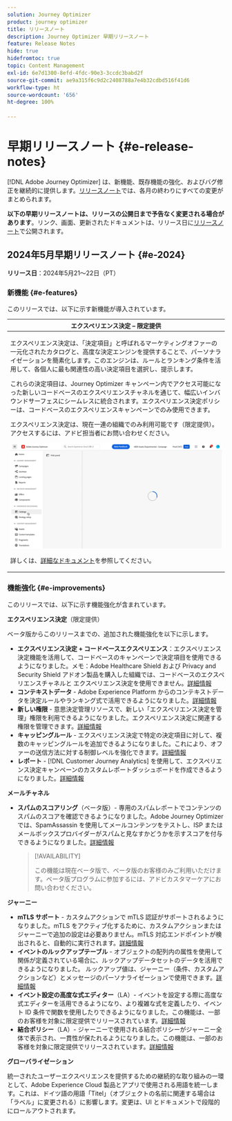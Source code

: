 ```yaml
---
solution: Journey Optimizer
product: journey optimizer
title: リリースノート
description: Journey Optimizer 早期リリースノート
feature: Release Notes
hide: true
hidefromtoc: true
topic: Content Management
exl-id: 6e7d1300-8efd-4fdc-90e3-3ccdc3babd2f
source-git-commit: ae9a315f6c9d2c2408788a7e4b32cdbd516f41d6
workflow-type: ht
source-wordcount: '656'
ht-degree: 100%

---
```


# 早期リリースノート {#e-release-notes}

[!DNL Adobe Journey Optimizer] は、新機能、既存機能の強化、およびバグ修正を継続的に提供します。[リリースノート](release-notes.md)では、各月の終わりにすべての変更がまとめられます。

**以下の早期リリースノートは、リリースの公開日まで予告なく変更される場合があります**。リンク、画面、更新されたドキュメントは、リリース日に[リリースノート](release-notes.md)で公開されます。

## 2024年5月早期リリースノート {#e-2024}

**リリース日**：2024年5月21～22日（PT）

### 新機能 {#e-features}

このリリースでは、以下に示す新機能が導入されています。


<table>
<thead>
<tr>
<th><strong>エクスペリエンス決定 – 限定提供</strong><br/></th>
</tr>
</thead>
<tbody>
<tr>
<td>
<p>エクスペリエンス決定は、「決定項目」と呼ばれるマーケティングオファーの一元化されたカタログと、高度な決定エンジンを提供することで、パーソナライゼーションを簡素化します。このエンジンは、ルールとランキング条件を活用して、各個人に最も関連性の高い決定項目を選択し、提示します。</p>
<p>これらの決定項目は、Journey Optimizer キャンペーン内でアクセス可能になった新しいコードベースのエクスペリエンスチャネルを通じて、幅広いインバウンドサーフェスにシームレスに統合されます。エクスペリエンス決定ポリシーは、コードベースのエクスペリエンスキャンペーンでのみ使用できます。</p>
<p>エクスペリエンス決定は、現在一連の組織でのみ利用可能です（限定提供）。アクセスするには、アドビ担当者にお問い合わせください。</p>
<img src="assets/do-not-localize/gif-exd.gif"/>
<p>詳しくは、<a href="../experience-decisioning/gs-experience-decisioning.md">詳細なドキュメント</a>を参照してください。</p>
</td>
</tr>
</tbody>
</table>


<!--table>
<thead>
<tr>
<th><strong>IP Warmup Workflow</strong><br/></th>
</tr>
</thead>
<tbody>
<tr>
<td>
<p>If you are sending email on a brand new IP address, you can now easily perform IP warmup workflows directly from the user interface. Adobe Journey Optimizer offers a standardized and efficient way to warm up your IP adresses that follows the best practices for optimal deliverability.</p>
<p>For more information, refer to the <a href="../configuration/ip-warmup-gs.md">detailed documentation</a>.</p>
</td>
</tr>
</tbody>
</table-->

<!--table>
<thead>
<tr>
<th><strong>Business rules - Beta</strong><br/></th>
</tr>
</thead>
<tbody>
<tr>
<td>
<p>You can now create granular frequency capping rules, and apply them to different types of marketing communications through rule sets. This new capability lets you control how often your audiences receive a message by setting cross-channel rules, that automatically exclude over-solicited profiles from messages and actions.</p>
<p>Business rules capability is currently available as a beta. To join the beta program, contact your Adobe representative.</p>
<p>For more information, refer to the <a href="../configuration/business-rules.md">detailed documentation</a>.</p>
</td>
</tr>
</tbody>
</table-->


<!--table>
<thead>
<tr>
<th><strong>Extended personalization data - Beta</strong><br/></th>
</tr>
</thead>
<tbody>
<tr>
<td>
<p>You can now lookup and fetch data values within Adobe Experience Platform datasets, and use these values to build conditions in Adobe Journey Optimizer. You can leverage data from a lookup dataset when a relationship has been defined using an attribute inside of an array of objects. You can specify non-profile enabled datasets for lookup. Once enabled, you can use a profile attribute as a join key to the specified dataset to retrive further data for personalization.</p>
<p>This capability is currently available as a public beta.</p>
</td>
</tr>
</tbody>
</table-->

### 機能強化 {#e-improvements}

このリリースでは、以下に示す機能強化が含まれています。

**エクスペリエンス決定**（限定提供）

ベータ版からこのリリースまでの、追加された機能強化を以下に示します。

* **エクスペリエンス決定 + コードベースエクスペリエンス**：エクスペリエンス決定機能を活用して、コードベースのキャンペーンで決定項目を使用できるようになりました。メモ：Adobe Healthcare Shield および Privacy and Security Shield アドオン製品を購入した組織では、コードベースのエクスペリエンスチャネルと エクスペリエンス決定を使用できません。[詳細情報](../code-based/get-started-code-based.md)
* **コンテキストデータ** - Adobe Experience Platform からのコンテキストデータを決定ルールやランキング式で活用できるようになりました。[詳細情報](../experience-decisioning/context-data.md)
* **新しい権限** - 意思決定管理リソースで、新しい「エクスペリエンス決定を管理」権限を利用できるようになりました。エクスペリエンス決定に関連する権限を管理できます。[詳細情報](../experience-decisioning/gs-experience-decisioning.md)
* **キャッピングルール** - エクスペリエンス決定で特定の決定項目に対して、複数のキャッピングルールを追加できるようになりました。これにより、オファーの送信方法に対する制御レベルを強化できます。[詳細情報](../experience-decisioning/items.md#capping)
* **レポート** - [!DNL Customer Journey Analytics] を使用して、エクスペリエンス決定キャンペーンのカスタムレポートダッシュボードを作成できるようになりました。[詳細情報](../experience-decisioning/cja-reporting.md)


<!--**Decision Management**

* **Multi-rule support** - You can now add up to 10 capping rules for a given offer in Decision Management. This allows you to increase the level of control over the way offers are sent.
* **Audits** - The **Change log** tab allowing you to see all the changes that have been made to an offer or a decision has been removed. Changes related to offers and decisions can now be seen in the **Audits** menu. -->


**メールチャネル**

<!--
* **List-unsubscribe** - Following on the recent Gmail and Yahoo announcements for bulk senders, Journey Optimizer supports the "post/1-click" List-Unsubscribe option. Refer to the following pages: [Email opt-out management](../email/email-opt-out.md#unsubscribe-header) and [Configure email settings](../email/email-settings.md#list-unsubscribe)
-->

* **スパムのスコアリング**（ベータ版）- 専用のスパムレポートでコンテンツのスパムのスコアを確認できるようになりました。Adobe Journey Optimizer では、SpamAssassin を使用してメールコンテンツをテストし、ISP またはメールボックスプロバイダーがスパムと見なすかどうかを示すスコアを付与できるようになりました。[詳細情報](../content-management/spam-report.md)

  >[!AVAILABILITY]
  >
  >この機能は現在ベータ版で、ベータ版のお客様のみご利用いただけます。ベータ版プログラムに参加するには、アドビカスタマーケアにお問い合わせください。

<!--
**Audiences**

* The use of audiences and attributes from audience composition and custom upload (CSV file) is now available for use with Healthcare Shield or Privacy and Security Shield.-->

<!--**Personalization**

* **Expression fragment** - Expression fragments are now available for the **In-app channel**. [Read more](../personalization/use-expression-fragments.md)-->

**ジャーニー**

<!--* **Merge policies** (Limited Availability)- Merge policies used by a journey are now visible and consistent throughout the journey.-->
* **mTLS サポート** - カスタムアクションで mTLS 認証がサポートされるようになりました。mTLS をアクティブ化するために、カスタムアクションまたはジャーニーで追加の設定は必要ありません。mTLS 対応エンドポイントが検出されると、自動的に実行されます。[詳細情報](../action/about-custom-action-configuration.md#mtls-protocol-support)
* **イベントのルックアップテーブル** - オブジェクトの配列内の属性を使用して関係が定義されている場合に、ルックアップデータセットのデータを活用できるようになりました。 ルックアップ値は、ジャーニー（条件、カスタムアクションなど）とメッセージのパーソナライゼーションで使用できます。[詳細情報](../event/experience-event-schema.md#relationships_limitations)
* **イベント設定の高度な式エディター**（LA）- イベントを設定する際に高度な式エディターを活用できるようになり、より複雑な式を定義したり、イベント ID 条件で関数を使用したりできるようになりました。この機能は、一部のお客様を対象に限定提供でリリースされています。[詳細情報](../event/about-creating.md)
* **結合ポリシー**（LA）- ジャーニーで使用される結合ポリシーがジャーニー全体で表示され、一貫性が保たれるようになりました。この機能は、一部のお客様を対象に限定提供でリリースされています。[詳細情報](../building-journeys/journey-gs.md#merge-policies)

**グローバライゼーション**

統一されたユーザーエクスペリエンスを提供するための継続的な取り組みの一環として、Adobe Experience Cloud 製品とアプリで使用される用語を統一します。これは、ドイツ語の用語「Titel」（オブジェクトの名前に関連する場合は「ラベル」に変更される）に影響します。変更は、UI とドキュメントで段階的にロールアウトされます。



